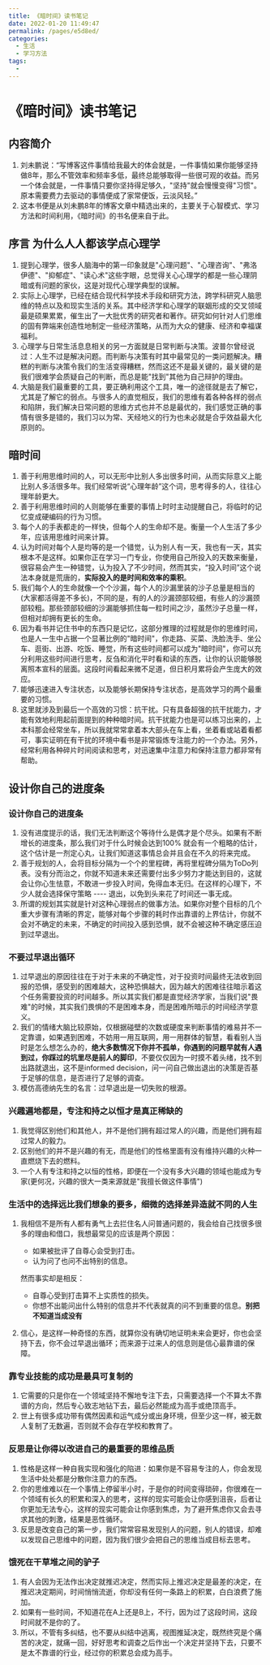 ```yaml
---
title: 《暗时间》读书笔记
date: 2022-01-20 11:49:47
permalink: /pages/e5d8ed/
categories:
  - 生活
  - 学习方法
tags:
  - 
---
```


# 《暗时间》读书笔记






## 内容简介

1. 刘未鹏说：“写博客这件事情给我最大的体会就是，一件事情如果你能够坚持做8年，那么不管效率和频率多低，最终总能够取得一些很可观的收益。而另一个体会就是，一件事情只要你坚持得足够久，"坚持"就会慢慢变得"习惯"。原本需要费力去驱动的事情便成了家常便饭，云淡风轻。”
2. 这本书便是从刘未鹏8年的博客文章中精选出来的，主要关于心智模式、学习方法和时间利用，《暗时间》的书名便来自于此。



## 序言 为什么人人都该学点心理学

1. 提到心理学，很多人脑海中的第一印象就是"心理问题"、"心理咨询"、"弗洛伊德"、"抑郁症"、"读心术"这些字眼，总觉得关心心理学的都是一些心理阴暗或有问题的家伙，这是对现代心理学典型的误解。
2. 实际上心理学，已经在结合现代科学技术手段和研究方法，跨学科研究人脑思维的特点以及和现实生活的关系。其中经济学和心理学的联姻形成的交叉领域最是硕果累累，催生出了一大批优秀的研究者和著作。研究如何针对人们思维的固有弊端来创造性地制定一些经济策略，从而为大众的健康、经济和幸福谋福利。
3. 心理学与日常生活息息相关的另一方面就是日常判断与决策。波普尔曾经说过：人生不过是解决问题。而判断与决策有时其中最常见的一类问题解决。糟糕的判断与决策令我们的生活变得糟糕，然而这还不是最关键的，最关键的是我们很难学会质疑自己的判断，而总是能"找到"其他为自己辩护的理由。
4. 大脑是我们最重要的工具，要正确利用这个工具，唯一的途径就是去了解它，尤其是了解它的弱点。与很多人的直觉相反，我们的思维有着各种各样的弱点和陷阱，我们解决日常问题的思维方式也并不总是最优的，我们感觉正确的事情有很多是错的，我们习以为常、天经地义的行为也未必就是合乎效益最大化原则的。



## 暗时间

1. 善于利用思维时间的人，可以无形中比别人多出很多时间，从而实际意义上能比别人多活很多年。我们经常听说“心理年龄”这个词，思考得多的人，往往心理年龄更大。
2. 善于利用思维时间的人则能够在重要的事情上时时主动提醒自己，将临时的记忆变成硬编码的行为习惯。
3. 每个人的手表都走的一样快，但每个人的生命却不是。衡量一个人生活了多少年，应该用思维时间来计算。
4. 认为时间对每个人是均等的是一个错觉，认为别人有一天，我也有一天，其实根本不是这样。如果你正在学习一门专业，你使用自己所投入的天数来衡量，很容易会产生一种错觉，认为投入了不少时间，然而其实，“投入时间”这个说法本身就是荒唐的，**实际投入的是时间和效率的乘积**。
5. 我们每个人的生命就像一个个沙漏，每个人的沙漏里装的沙子总量是相当的(大家都活得差不多长)，不同的是，有的人的沙漏颈部较细，有些人的沙漏颈部较粗。那些颈部较细的沙漏能够抓住每一粒时间之沙，虽然沙子总量一样，但相对却拥有更长的生命。
6. 因为看书并记住书中的东西只是记忆，这部分推理的过程就是你的思维时间，也是人一生中占据一个显著比例的"暗时间"，你走路、买菜、洗脸洗手、坐公车、逛街、出游、吃饭、睡觉，所有这些时间都可以成为"暗时间"，你可以充分利用这些时间进行思考，反刍和消化平时看和读的东西，让你的认识能够脱离照本宣科的层面。这段时间看起来微不足道，但日积月累将会产生庞大的效应。
7. 能够迅速进入专注状态，以及能够长期保持专注状态，是高效学习的两个最重要的习惯。
8. 这里就涉及到最后一个高效的习惯：抗干扰。只有具备超强的抗干扰能力，才能有效地利用起前面提到的种种暗时间。抗干扰能力也是可以练习出来的，上本科那会经常坐车，所以我就常常拿着本大部头在车上看，坐着看或站着看都可，事实证明在有干扰的环境中看书是非常锻炼专注能力的一个办法。另外，经常利用各种碎片时间阅读和思考，对迅速集中注意力和保持注意力都非常有帮助。



## 设计你自己的进度条

### 设计你自己的进度条

1. 没有进度提示的话，我们无法判断这个等待什么是偶才是个尽头。如果有不断增长的进度条，那么我们对于什么时候会达到100% 就会有一个粗略的估计，这个估计是一剂定心丸，让我们知道这事情总会并且会在不久的将来完成。
2. 善于规划的人，会将目标分隔为一个个的里程碑，再将里程碑分隔为ToDo列表。没有分而治之，你就不知道未来还需要付出多少努力才能达到目的，这就会让你心生怯意，不敢进一步投入时间，免得血本无归。在这样的心理下，不少人就会选择保守策略 ---- 退出，以免到头来花了时间还一事无成。
3. 所谓的规划其实就是针对这种心理弱点的做事方法。如果你对整个目标的几个重大步骤有清晰的界定，能够对每个步骤的耗时作出靠谱的上界估计，你就不会对不确定的未来，不确定的时间投入感到恐惧，就不会被这种不确定感压迫到过早退出。



### 不要过早退出循环

1. 过早退出的原因往往在于对于未来的不确定性，对于投资时间最终无法收到回报的恐惧，感受到的困难越大，这种恐惧越大，因为越大的困难往往暗示着这个任务需要投资的时间越多。所以其实我们都是直觉经济学家，当我们说"畏难"的时候，其实我们畏惧的不是困难本身，而是困难所暗示的时间经济学意义。
2. 我们的情绪大脑比较原始，仅根据碰壁的次数或硬度来判断事情的难易并不一定靠谱，如果遇到困难，不妨用一用互联网，用一用群体的智慧，看看别人当时是怎么想怎么办的，**绝大多数情况下你并不孤单，你遇到的问题早就有人遇到过，你踩过的坑里尽是前人的脚印**，不要仅仅因为一时摸不着头绪，找不到出路就退出，这不是informed decision，问一问自己做出退出的决策是否基于足够的信息，是否进行了足够的调查。
3. 模仿高德纳先生的名言：过早退出是一切失败的根源。



### 兴趣遍地都是，专注和持之以恒才是真正稀缺的

1. 我觉得区别他们和其他人，并不是他们拥有超过常人的兴趣，而是他们拥有超过常人的毅力。
2. 区别他们的并不是兴趣的有无，而是他们的性格里面有没有维持兴趣的火种一直燃烧下去的燃料。
3. 一个人有专注和持之以恒的性格，即便在一个没有多大兴趣的领域也能成为专家(更何况，兴趣的很大一类来源就是"我擅长做这件事情")



### 生活中的选择远比我们想象的要多，细微的选择差异造就不同的人生

1. 我相信不是所有人都有勇气上去拦住名人问普通问题的，我会给自己找很多很多的理由和借口，我想最常见的应该是两个原因：

   * 如果被批评了自尊心会受到打击。
   * 认为问了也问不出特别的信息。

   然而事实却是相反：

   * 自尊心受到打击算不上实质性的损失。
   * 你想不出能问出什么特别的信息并不代表就真的问不到重要的信息。**别把不知道当成没有**

2. 信心，是这样一种奇怪的东西，就算你没有确切地证明未来会更好，你也会坚持下去，你不会过早退出循环；而来源于过来人的信息则是信心最靠谱的保障。



### 靠专业技能的成功是最具可复制的

1. 它需要的只是你在一个领域坚持不懈地专注下去，只需要选择一个不算太不靠谱的方向，然后专心致志地钻下去，最后必然能成为高手或绝顶高手。
2. 世上有很多成功带有偶然因素和运气成分或出身环境，但至少这一样，被无数人复制了无数遍，否则就不会存在学校和教育了。



### 反思是让你得以改进自己的最重要的思维品质

1. 性格是这样一种自我实现和强化的陷进：如果你是不容易专注的人，你会发现生活中处处都是分散你注意力的东西。
2. 你的思维难以在一个事情上停留半小时，于是你的时间变得琐碎，你很难在一个领域有长久的积累和深入的思考，这样的现实可能会让你感到沮丧，后者让你更加无法专心，这样的现实可能会让你感到焦虑，为了避开焦虑你又会去寻求其他的刺激，结果是恶性循环。
3. 反思是改变自己的第一步，我们常常容易发现别人的问题，别人的错误，却难以发现自己思维中的问题，因为我们很少会把自己的思维当成目标去思考。



### 饿死在干草堆之间的驴子

1. 有人会因为无法作出决定就推迟决定，然而实际上推迟决定是最差的决定，在推迟决定期间，时间悄悄流逝，你却没有任何一条路上的积累，白白浪费了施加。
2. 如果有一些时间，不知道花在A上还是B上，不行，因为过了这段时间，这段时间就不是你的了。
3. 所以，不管有多纠结，也不要从纠结中逃离，视图推延决定，既然终究是个痛苦的决定，就痛一回，好好思考和调查之后作出一个决定并坚持下去，只要不是太不靠谱的行业，经过你的积累总会成为高手。





